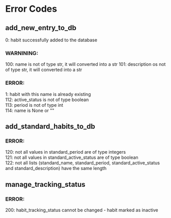 # Error Codes
## add_new_entry_to_db  
0:     habit successfully added to the database
### WARNINING:  
100:   name is not of type str, it will converted into a str
101:   description os not of type str, it will converted into a str
  
### ERROR:
1:     habit with this name is already existing  
112:   active_status is not of type boolean  
113:   period is not of type int  
114:   name is None or ""  
  
## add_standard_habits_to_db
### ERROR:
120:   not all values in standard_period are of type integers  
121:   not all values in standard_active_status are of type boolean  
122:   not all lists (standard_name, standard_period, standard_active_status and standard_description) have the same length

## manage_tracking_status
### ERROR:
200:   habit_tracking_status cannot be changed - habit marked as inactive
